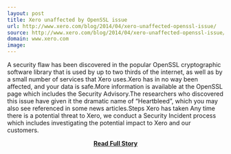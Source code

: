 ```yaml
---
layout: post
title: Xero unaffected by OpenSSL issue
url: http://www.xero.com/blog/2014/04/xero-unaffected-openssl-issue/
source: http://www.xero.com/blog/2014/04/xero-unaffected-openssl-issue/
domain: www.xero.com
image: 
---
```


<p>A security flaw has been discovered in the popular OpenSSL cryptographic software library that is used by up to two thirds of the internet, as well as by a small number of services that Xero uses.Xero has in no way been affected, and your data is safe.More information is available at the OpenSSL page which includes the Security Advisory.The researchers who discovered this issue have given it the dramatic name of “Heartbleed”, which you may also see referenced in some news articles.Steps Xero has taken Any time there is a potential threat to Xero, we conduct a Security Incident process which includes investigating the potential impact to Xero and our customers.</p>
<center><p><a href="http://www.xero.com/blog/2014/04/xero-unaffected-openssl-issue/" style='padding:25px; font-sze:18px; font-weight: bold;'>Read Full Story</a></p></center>
